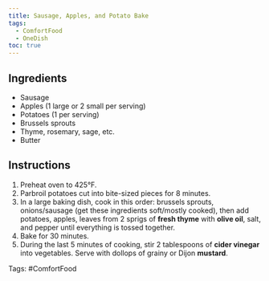 ```yaml
---
title: Sausage, Apples, and Potato Bake
tags:
  - ComfortFood
  - OneDish
toc: true
---
```



## Ingredients

*  Sausage
* Apples (1 large or 2 small per serving)
* Potatoes (1 per serving)
* Brussels sprouts
* Thyme, rosemary, sage, etc.
* Butter

## Instructions

1. Preheat oven to 425°F. 
2. Parbroil potatoes cut into bite-sized pieces  for 8 minutes.
3. In a large baking dish, cook in this order: brussels sprouts, onions/sausage (get these ingredients soft/mostly cooked), then add potatoes, apples, leaves from 2 sprigs of **fresh thyme** with **olive oil**, salt, and pepper until everything is tossed together. 
4. Bake for 30 minutes.
5. During the last 5 minutes of cooking, stir 2 tablespoons of **cider vinegar** into vegetables. Serve with dollops of grainy or Dijon **mustard**.

Tags: #ComfortFood 